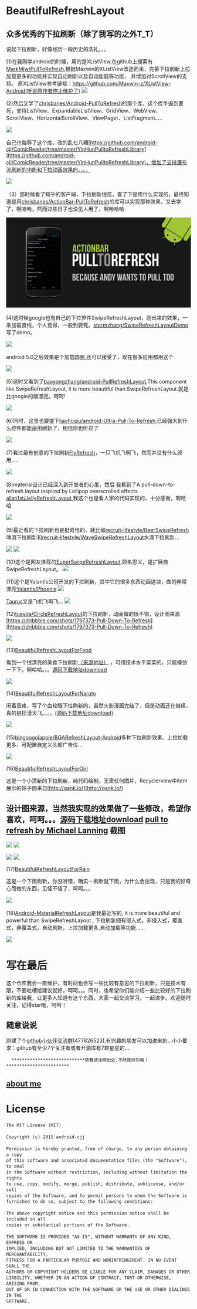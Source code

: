  BeautifulRefreshLayout
=============================================================================================================================


众多优秀的下拉刷新（除了我写的之外T_T）
-----------------------------------------------------------------------------------------------------------------------------
说起下拉刷新，好像经历一段历史的洗礼。。。

(1)在我刚学android的时候，用的是XListView,在github上搜索有[MarkMjw/PullToRefresh](https://github.com/MarkMjw/PullToRefresh),根据Maxwin的XListView改造而来，完善下拉刷新上拉加载更多的功能并实现自动刷新以及自动加载等功能， 并增加对ScrollView的支持。 原XListView参考链接：https://github.com/Maxwin-z/XListView-Android(听说原作者停止维护了)
![](https://camo.githubusercontent.com/d5987bf40a04dc9894fb0ea814515088b8afd7d6/68747470733a2f2f7261772e6769746875622e636f6d2f4d61726b4d6a772f50756c6c546f526566726573682f6d61737465722f53637265656e73686f74732f312e706e67)

(2)然后又学了[chrisbanes/Android-PullToRefresh](https://github.com/chrisbanes/Android-PullToRefresh)的那个库，这个库牛逼到要死，支持ListView、ExpandableListView、GridView、WebView、ScrollView、HorizontalScrollView、ViewPager、ListFragment、、、

![](https://github.com/chrisbanes/Android-PullToRefresh/raw/master/header_graphic.png)

自己也侮辱了这个库，改的乱七八糟[https://github.com/android-cjj/ComicReader/tree/master/YinHunPulltoRefreshLibrary](https://github.com/android-cjj/ComicReader/tree/master/YinHunPulltoRefreshLibrary)，增加了支持瀑布流刷新的功能和下拉动画效果的。。。。

![](https://camo.githubusercontent.com/1b016544f28f6abe5775f9b8fdde4ece8c874263/687474703a2f2f7777772e61706b6275732e636f6d2f646174612f6174746163686d656e742f666f72756d2f3230313530342f31342f3039313630366570766f63636e6e38376f67387a38742e706e67)

（3）那时候看了知乎的客户端，下拉刷新很炫，查了下是用什么实现的，最终知道是用[chrisbanes/ActionBar-PullToRefresh](https://github.com/chrisbanes/ActionBar-PullToRefresh)的库可以实现那种效果，又去学了，啊哈哈，然而过些日子也没见人用了，啊哈哈哈

![](https://github.com/chrisbanes/ActionBar-PullToRefresh/raw/master/header.png)

(4)这时候google也有自己的下拉控件SwipeRefreshLayout，刚出来的效果，一条加载直线，个人觉得，一般到要死。[stormzhang/SwipeRefreshLayoutDemo](https://github.com/stormzhang/SwipeRefreshLayoutDemo)写了demo。

![](https://camo.githubusercontent.com/9c0181efd67b9b7f080a1526311eba64485539c2/687474703a2f2f73746f726d7a68616e672e6769746875622e696f2f696d6167652f5377697065526566726573684c61796f75742e676966)

android 5.0之后效果是个加载圆圈,还可以接受了，现在很多应用都用这个

![](https://camo.githubusercontent.com/736dc88d160cc23793bc8193bbbe7b9009d5501e/687474703a2f2f7777332e73696e61696d672e636e2f626d6964646c652f3564343330393737677731656c6b357237736b73756732306234306a726232392e676966)

(5)这时又看到了[baoyongzhang/android-PullRefreshLayout](https://github.com/baoyongzhang/android-PullRefreshLayout),This component like SwipeRefreshLayout, it is more beautiful than SwipeRefreshLayout.就是比google的跟漂亮。呵呵!

![](https://raw.githubusercontent.com/baoyongzhang/android-PullRefreshLayout/master/demo.gif)

(6)同时，这里也要提下[liaohuqiu/android-Ultra-Pull-To-Refresh](https://github.com/liaohuqiu/android-Ultra-Pull-To-Refresh),已经强大到什么控件都能适用刷新了，相信你也听过了

![](https://camo.githubusercontent.com/88cdf877aa0a1fb19506ecf3404447eba59e68cc/687474703a2f2f737261696e2d6769746875622e71696e6975646e2e636f6d2f756c7472612d7074722f6175746f2d726566726573682e676966)

(7)看过最有创意的下拉刷新[FlyRefresh](https://github.com/race604/FlyRefresh)，一只飞机飞啊飞，然而并没有什么卵用.....

![](https://github.com/race604/FlyRefresh/blob/master/images/flyrefresh.gif)

(8)material设计已经深入到开发者的心里，然后 我看到了A pull-down-to-refresh layout inspired by Lollipop overscrolled effects
[allan1st/JellyRefreshLayout](https://github.com/allan1st/JellyRefreshLayout),我这个也是看人家的代码实现的，十分感谢，啊哈哈

![](https://github.com/allan1st/JellyRefreshLayout/blob/master/images/preview.gif)

(9)最近看的下拉刷新也是挺奇怪的，就比如[recruit-lifestyle/BeerSwipeRefresh](https://github.com/recruit-lifestyle/BeerSwipeRefresh)啤酒下拉刷新和[recruit-lifestyle/WaveSwipeRefreshLayout](https://github.com/recruit-lifestyle/WaveSwipeRefreshLayout)水滴下拉刷新...

![](https://github.com/recruit-lifestyle/BeerSwipeRefresh/blob/master/sc/animation_beer.gif)
![](https://github.com/recruit-lifestyle/WaveSwipeRefreshLayout/blob/master/sc/animation.gif)

(10)这个是网友推荐的[SuperSwipeRefreshLayout](https://github.com/nuptboyzhb/SuperSwipeRefreshLayout),顾名思义，是扩展自SwipeRefreshLayout。
![](https://github.com/nuptboyzhb/SuperSwipeRefreshLayout/raw/master/demo.gif)

(11)这个是Yalantis公司开发的下拉刷新，其中它的很多东西动画这块，做的非常漂亮[Yalantis/Phoenix](https://github.com/Yalantis/Phoenix)
![](https://camo.githubusercontent.com/d406ac5a03a2b1fa5cf41fadc8d2408cb8709bdc/68747470733a2f2f6431337961637572716a676172612e636c6f756466726f6e742e6e65742f75736572732f3132353035362f73637265656e73686f74732f313635303331372f7265616c6573746174652d70756c6c5f312d322d332e676966)

[Taurus](https://github.com/Yalantis/Taurus)又是飞机飞啊飞...
![](https://camo.githubusercontent.com/3a24e22eb3f8338573dba0701c089c12f6b70f11/68747470733a2f2f6431337961637572716a676172612e636c6f756466726f6e742e6e65742f75736572732f3132353035362f73637265656e73686f74732f313632333133312f746f7572732d70756c6c2d616972706c616e655f322d322d332e676966)

(12)[tuesda/CircleRefreshLayout](https://github.com/tuesda/CircleRefreshLayout)的下拉刷新，动画做的很不错，设计图来源[https://dribbble.com/shots/1797373-Pull-Down-To-Refresh](https://dribbble.com/shots/1797373-Pull-Down-To-Refresh)

![](https://github.com/tuesda/CircleRefreshLayout/blob/master/gif/circlerefresh.gif)

(13)[BeautifulRefreshLayoutForFood](https://github.com/android-cjj/BeautifulRefreshLayout/tree/BeautifulRefreshForFood)

看到一个很漂亮的美食下拉刷新[（来源地址）](https://dribbble.com/shots/2096383-Pull-To-Refresh-V2?list=users&offset=1) ，可惜技术水平菜菜的，只能模仿一下下，啊哈哈。。。[源码下载地址download](https://github.com/android-cjj/BeautifulRefreshLayout/tree/BeautifulRefreshForFood)

![](http://www.apkbus.com/data/attachment/forum/201508/06/101826dztai4gnnfmgmuql.gif)

(14)[BeautifulRefreshLayoutForNaruto](https://github.com/android-cjj/BeautifulRefreshLayout/tree/BeautifulRefreshForNaruto)

闲着蛋疼，写了个血轮眼下拉刷新的，虽然火影漫画完结了，但是动画还在继续，真的是挂漫天飞。。。。[(源码下载地址download)](https://github.com/android-cjj/BeautifulRefreshLayout/tree/BeautifulRefreshForNaruto)

![](http://www.apkbus.com/data/attachment/forum/201508/21/155921wqhrrbufrj6ghhet.gif)

(15)[bingoogolapple/BGARefreshLayout-Android](https://github.com/bingoogolapple/BGARefreshLayout-Android)多种下拉刷新效果、上拉加载更多、可配置自定义头部广告位...

![](https://camo.githubusercontent.com/f609f7944250a6607e5fdec8b12b3156df569cd7/687474703a2f2f37786b39646a2e636f6d312e7a302e676c622e636c6f7564646e2e636f6d2f726566726573686c61796f75742f73637265656e73686f74732f726566726573686c61796f7574312e676966)


 (16)[BeautifulRefreshLayoutForGirl](https://github.com/android-cjj/BeautifulRefreshLayout/tree/BeautifulRefreshForGirl)

这是一个小清新的下拉刷新，纯代码绘制，无需任何图片，Recyclerview中item展示的妹子图来自[http://gank.io/](http://gank.io/)

设计图来源，当然我实现的效果做了一些修改，希望你喜欢，呵呵。。。[源码下载地址download](https://github.com/android-cjj/BeautifulRefreshLayout/tree/BeautifulRefreshForGirl)
[pull to refresh by Michael Lanning](https://dribbble.com/shots/1936194-Pull-To-Refresh)
截图
-------------------------------------------------------------------------------------------------------
![](http://www.apkbus.com/data/attachment/forum/201509/01/142628nzivid67j09kfnj6.png)
![](http://www.apkbus.com/data/attachment/forum/201509/01/142630dphjpz3m3ruyzrxy.png)

![](http://www.apkbus.com/data/attachment/forum/201509/01/142631fyqq802qmncadxjw.png)
![](http://www.apkbus.com/data/attachment/forum/201509/01/142632xzg7oz7f2j5j5o88.png)

(17)[BeautifulRefreshLayoutForRain](https://github.com/android-cjj/BeautifulRefreshLayout)

这是一个下雨刷新，你没听错，确实一刷新就下雨，为什么会出现，只是我的好奇心而做的东西，见怪不怪了，呵呵。。。

![](http://www.apkbus.com/data/attachment/forum/201509/01/140049ia4d2w588wkvnkkl.gif)

(18)[Android-MaterialRefreshLayout](https://github.com/android-cjj/Android-MaterialRefreshLayout)是我最近写的, it is more beautiful and powerful than SwipeRefreshLayout ,  下拉刷新拥有侵入式，非侵入式，覆盖式，非覆盖式，自动刷新，上拉加载更多,自动加载等功能......

![](http://www.apkbus.com/data/attachment/forum/201509/11/095859kp297mjmj2php5pm.jpg)



写在最后
=================================================================================
这个仓库我会一直维护，有时间也会写一些比较有意思的下拉刷新，只是技术有限，不要吐槽给建议就好，呵呵。。。同时，也希望你们能介绍一些比较好的下拉刷新的库给我，让更多人知道有这个东西，大家一起交流学习，一起进步。欢迎随时关注，记得star哦，呵呵！

随意说说
-----------------------------
刚建了个[github小伙伴交流群](http://t.cn/RyiVjnv)(477826523),有兴趣的朋友可以加进来的...小小要求：github有至少7个关注者或者开源库有7颗星星的...

      ****************************转载请注明出处,不然我咬你哦！************************

[about me](http://android-cjj.github.io/)
------------------------------------

License
=======

    The MIT License (MIT)

	Copyright (c) 2015 android-cjj

	Permission is hereby granted, free of charge, to any person obtaining a copy
	of this software and associated documentation files (the "Software"), to deal
	in the Software without restriction, including without limitation the rights
	to use, copy, modify, merge, publish, distribute, sublicense, and/or sell
	copies of the Software, and to permit persons to whom the Software is
	furnished to do so, subject to the following conditions:

	The above copyright notice and this permission notice shall be included in all
	copies or substantial portions of the Software.

	THE SOFTWARE IS PROVIDED "AS IS", WITHOUT WARRANTY OF ANY KIND, EXPRESS OR
	IMPLIED, INCLUDING BUT NOT LIMITED TO THE WARRANTIES OF MERCHANTABILITY,
	FITNESS FOR A PARTICULAR PURPOSE AND NONINFRINGEMENT. IN NO EVENT SHALL THE
	AUTHORS OR COPYRIGHT HOLDERS BE LIABLE FOR ANY CLAIM, DAMAGES OR OTHER
	LIABILITY, WHETHER IN AN ACTION OF CONTRACT, TORT OR OTHERWISE, ARISING FROM,
	OUT OF OR IN CONNECTION WITH THE SOFTWARE OR THE USE OR OTHER DEALINGS IN THE
	SOFTWARE.









